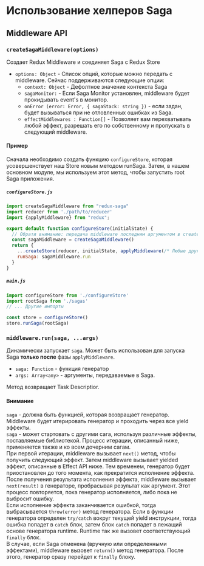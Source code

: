 # Использование хелперов Saga

## Middleware API

### `createSagaMiddleware(options)`

Создает Redux Middleware и соединяет Saga с Redux Store

- `options: Object` - Список опций, которые можно передать с middleware. Сейчас поддерживаются следующие опции:
    - `context: Object` - Дефолтное значение контекста Saga
    - `sagaMonitor:` - Если Saga Monitor установлен, middleware будет прокидывать event's в монитор.
    - `onError (error: Error, { sagaStack: string })` - если задан, будет вызываться при не отловленных ошибках из Saga.
    - `effectMiddlewares : Function[]` - Позволяет вам перехватывать любой эффект, разрешать его по собственному и
      пропускать в следующий middleware.

#### Пример

Сначала необходимо создать функцию `configureStore`, которая усовершенствует наш Store новым методом runSaga. Затем, в
нашем основном модуле, мы используем этот метод, чтобы запустить root Saga приложения.

##### `configureStore.js`
```jsx
import createSagaMiddleware from "redux-saga"
import reducer from './path/to/reducer'
import {applyMiddleware} from "redux";

export default function configureStore(initialState) {
  // Обрати внимание: передача middleware последним аргументом в createStore доступна начиная с redux@>=3.1.0
  const sagaMiddleware = createSagaMiddleware()
  return {
    ...createStore(reducer, initialState, applyMiddleware(/* Любые другие middleware */ sagaMiddleware)),
    runSaga: sagaMiddleware.run
  }
}
```
##### `main.js`
```jsx
import configureStore from './configureStore'
import rootSaga from './sagas'
// ... Другие импорты

const store = configureStore()
store.runSaga(rootSaga)
```

### `middleware.run(saga, ...args)`
Динамически запускает `saga`. Может быть использован для запуска Saga **только после** фазы `applyMiddleware`.
- `saga: Function` - функция генератор
- `args: Array<any>` - аргументы, передаваемые в Saga.

Метод возвращает Task Descriptior.

#### Внимание
`saga` - должна быть функцией, которая возвращает генератор. Middleware будет итерировать генератор и проходить через все
yield эффекты.
<br>
`saga` - может стартовать с другими сага, используя различные эффекты, поставляемые библиотекой.
Процесс итерации, описанный ниже, применяется также и ко всем дочерним сагам.
<br>
При первой итерации, middleware вызывает `next()` метод, чтобы получить следующий эффект. Затем middleware вызывает yielded эффект,
описанные в Effect API ниже. Тем временем, генератор будет приостановлен до того момента, как прекратится исполнение эффекта.
После получения результата исполнения эффекта, middleware вызывает `next(result)` в генераторе, пробрасывая результат как аргумент.
Этот процесс повторяется, пока генератор исполняется, либо пока не выбросит ошибку.
<br>
Если исполнение эффекта заканчивается ошибкой, тогда выбрасывается `throw(error)` метод генератора. Если в функции генератора
определен `try/catch` вокруг текущей yield инструкции, тогда ошибка попадет в `catch` блок, затем блок `catch` попадет
в лежащий основе генератора runtime. Runtime так же вызовет соответствующий `finally` блок.
<br>
В случае, если Saga отменена (вручную или определенными эффектами), middleware вызовет `return()` метод генератора.
После этого, генератор сразу перейдет к `finally` блоку.

